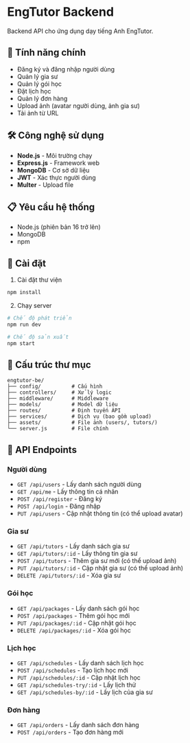 # EngTutor Backend

Backend API cho ứng dụng dạy tiếng Anh EngTutor.

## 🚀 Tính năng chính

- Đăng ký và đăng nhập người dùng
- Quản lý gia sư
- Quản lý gói học
- Đặt lịch học
- Quản lý đơn hàng
- Upload ảnh (avatar người dùng, ảnh gia sư)
- Tải ảnh từ URL

## 🛠️ Công nghệ sử dụng

- **Node.js** - Môi trường chạy
- **Express.js** - Framework web
- **MongoDB** - Cơ sở dữ liệu
- **JWT** - Xác thực người dùng
- **Multer** - Upload file

## 📋 Yêu cầu hệ thống

- Node.js (phiên bản 16 trở lên)
- MongoDB
- npm

## 🔧 Cài đặt


1. Cài đặt thư viện
```bash
npm install
```


2. Chạy server
```bash
# Chế độ phát triển
npm run dev

# Chế độ sản xuất
npm start
```

## 📁 Cấu trúc thư mục

```
engtutor-be/
├── config/          # Cấu hình
├── controllers/     # Xử lý logic
├── middleware/      # Middleware
├── models/          # Model dữ liệu
├── routes/          # Định tuyến API
├── services/        # Dịch vụ (bao gồm upload)
├── assets/          # File ảnh (users/, tutors/)
└── server.js        # File chính
```

## 🔌 API Endpoints

### Người dùng
- `GET /api/users` - Lấy danh sách người dùng
- `GET /api/me` - Lấy thông tin cá nhân
- `POST /api/register` - Đăng ký
- `POST /api/login` - Đăng nhập
- `PUT /api/users` - Cập nhật thông tin (có thể upload avatar)

### Gia sư
- `GET /api/tutors` - Lấy danh sách gia sư
- `GET /api/tutors/:id` - Lấy thông tin gia sư
- `POST /api/tutors` - Thêm gia sư mới (có thể upload ảnh)
- `PUT /api/tutors/:id` - Cập nhật gia sư (có thể upload ảnh)
- `DELETE /api/tutors/:id` - Xóa gia sư

### Gói học
- `GET /api/packages` - Lấy danh sách gói học
- `POST /api/packages` - Thêm gói học mới
- `PUT /api/packages/:id` - Cập nhật gói học
- `DELETE /api/packages/:id` - Xóa gói học

### Lịch học
- `GET /api/schedules` - Lấy danh sách lịch học
- `POST /api/schedules` - Tạo lịch học mới
- `PUT /api/schedules/:id` - Cập nhật lịch học
- `GET /api/schedules-try/:id` - Lấy lịch thử
- `GET /api/schedules-by/:id` - Lấy lịch của gia sư

### Đơn hàng
- `GET /api/orders` - Lấy danh sách đơn hàng
- `POST /api/orders` - Tạo đơn hàng mới



